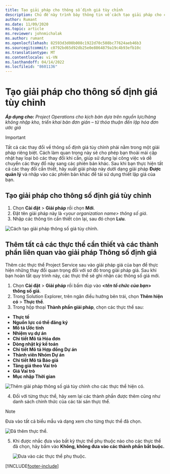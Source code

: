 ```yaml
---
title: Tạo giải pháp cho thông số định giá tùy chỉnh
description: Chủ đề này trình bày thông tin về cách tạo giải pháp cho các thông số giá cả tùy chỉnh.
author: Rumant
ms.date: 11/09/2020
ms.topic: article
ms.reviewer: johnmichalak
ms.author: rumant
ms.openlocfilehash: 82593d3d00b008c1922d70c508bc77624aeb46b3
ms.sourcegitcommit: c0792bd65d92db25e0e8864879a19c4b93efb10c
ms.translationtype: MT
ms.contentlocale: vi-VN
ms.lasthandoff: 04/14/2022
ms.locfileid: "8601136"
---
```

# <a name="create-a-solution-for-custom-pricing-dimensions"></a>Tạo giải pháp cho thông số định giá tùy chỉnh

 _**Áp dụng cho:** Project Operations cho kịch bản dựa trên nguồn lực/hàng không nhập kho, triển khai bản đơn giản – từ thỏa thuận đến lập hóa đơn ước giá_ 

>[!IMPORTANT]
>Tất cả các thay đổi về thông số định giá tùy chỉnh phải nằm trong một giải pháp riêng biệt. Cách làm quan trọng này sẽ cho phép bạn thoải mái cập nhật hay loại bỏ các thay đổi khi cần, giúp sử dụng lại công việc và dễ chuyển các thay đổ này sang các phiên bản khác. Sau khi bạn thực hiện tất cả các thay đổi cần thiết, hãy xuất giải pháp này dưới dạng giải pháp **Được quản lý** và nhập vào các phiên bản khác để tái sử dụng thiết lập giá của bạn.

## <a name="create-a-solution-for-custom-pricing-dimensions"></a>Tạo giải pháp cho thông số định giá tùy chỉnh

1.  Chọn **Cài đặt** > **Giải pháp** rồi chọn **Mới**.
2.  Đặt tên giải pháp này là *\<your organization name\> thông số giá*.
3. Nhập các thông tin cần thiết còn lại, sau đó chọn **Lưu**.

  ![Cách tạo giải pháp thông số giá tùy chỉnh.](./media/Creation-of-custom-pricing-dimension-solution.png)
 
## <a name="add-all-required-entities-and-related-components-to-the-pricing-dimension-solution"></a>Thêm tất cả các thực thể cần thiết và các thành phần liên quan vào giải pháp Thông số định giá

Thêm các thực thể Project Service sau vào giải pháp giá của bạn để thực hiện những thay đổi quan trọng đối với sơ đồ trong giải pháp giá. Sau khi bạn hoàn tất quy trình này, các thực thể sẽ ghi nhận các thông số giá mới.

1.  Chọn **Cài đặt** > **Giải pháp** rồi bấm đúp vào **<*tên tổ chức của bạn*> thông số giá**.
2.  Trong Solution Explorer, trên ngăn điều hướng bên trái, chọn **Thêm hiện có** > **Thực thể**.
3.  Trong hộp thoại **Thành phần giải pháp**, chọn các thực thể sau:
 
   - **Thực tế**
   - **Nguồn lực có thể đăng ký**
   - **Mô tả Ước tính**
   - **Nhiệm vụ dự án**
   - **Chi tiết Mô tả Hóa đơn**
   - **Dòng nhật ký kế toán**
   - **Chi tiết Mô tả Hợp đồng Dự án**
   - **Thành viên Nhóm Dự án**
   - **Chi tiết Mô tả Báo giá**
   - **Tăng giá theo Vai trò**
   - **Giá Vai trò**
   - **Mục nhập Thời gian**
 
   ![Thêm giải pháp thông số giá tùy chỉnh cho các thực thể hiện có.](./media/Existing-entities-to-PD-solution.png)
 
 4. Đối với từng thực thể, hãy xem lại các thành phần được thêm cũng như danh sách chính thức của các tài sản thực thể. 

   >[!NOTE]
   > Đưa vào tất cả biểu mẫu và dạng xem cho từng thực thể đã chọn.

  ![Đã thêm thực thể.](./media/solution-component-selection.png)


5.  Khi được nhắc đưa vào bất kỳ thực thể phụ thuộc nào cho các thực thể đã chọn, hãy bấm vào **Không, không đưa vào các thành phần bắt buộc.**

    ![Đưa vào các thực thể phụ thuộc.](./media/Do-not-include-required.png)


[!INCLUDE[footer-include](../includes/footer-banner.md)]